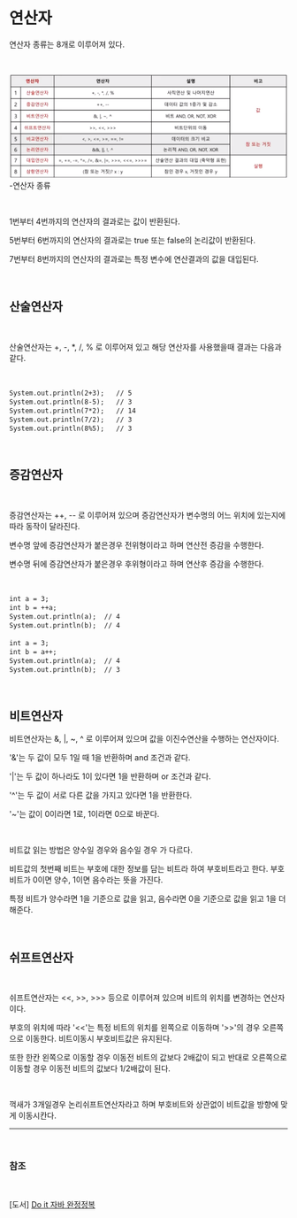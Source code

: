 # 연산자

연산자 종류는 8개로 이루어져 있다.

<br>

![ex_screenshot](./img/연산자종류.png)   
-연산자 종류

<br>

1번부터 4번까지의 연산자의 결과로는 값이 반환된다.

5번부터 6번까지의 연산자의 결과로는 true 또는 false의 논리값이 반환된다.

7번부터 8번까지의 연산자의 결과로는 특정 변수에 연산결과의 값을 대입된다.

<br>

## 산술연산자

<br>

산술연산자는 +, -, *, /, % 로 이루어져 있고 해당 연산자를 사용했을때 결과는 다음과 같다.

<br>

```
System.out.println(2+3);   // 5
System.out.println(8-5);   // 3
System.out.println(7*2);   // 14
System.out.println(7/2);   // 3
System.out.println(8%5);   // 3
```

<br>

## 증감연산자

<br>

증감연산자는 ++, -- 로 이루어져 있으며 증감연산자가 변수명의 어느 위치에 있는지에 따라 동작이 달라진다.

변수명 앞에 증감연산자가 붙은경우 전위형이라고 하며 연산전 증감을 수행한다.

변수명 뒤에 증감연산자가 붙은경우 후위형이라고 하며 연산후 증감을 수행한다.

<br>

```
int a = 3;
int b = ++a;
System.out.println(a);  // 4
System.out.println(b);  // 4

int a = 3;
int b = a++;
System.out.println(a);  // 4
System.out.println(b);  // 3
```

<br>

## 비트연산자

비트연산자는 &, |, ~, ^ 로 이루어져 있으며 값을 이진수연산을 수행하는 연산자이다.

'&'는 두 값이 모두 1일 때 1을 반환하며 and 조건과 같다.

'|'는 두 값이 하나라도 1이 있다면 1을 반환하며 or 조건과 같다.

'^'는 두 값이 서로 다른 값을 가지고 있다면 1을 반환한다.

'~'는 값이 0이라면 1로, 1이라면 0으로 바꾼다.

<br>

비트값 읽는 방법은 양수일 경우와 음수일 경우 가 다르다.

비트값의 첫번째 비트는 부호에 대한 정보를 담는 비트라 하여 부호비트라고 한다. 부호비트가 0이면 양수, 1이면 음수라는 뜻을 가진다.

특정 비트가 양수라면 1을 기준으로 값을 읽고, 음수라면 0을 기준으로 값을 읽고 1을 더해준다.

<br>

## 쉬프트연산자

<br>

쉬프트연산자는 <<, >>, >>> 등으로 이루어져 있으며 비트의 위치를 변경하는 연산자이다.

부호의 위치에 따라 '<<'는 특정 비트의 위치를 왼쪽으로  이동하며 '>>'의 경우 오른쪽으로 이동한다. 비트이동시 부호비트값은 유지된다.

또한 한칸 왼쪽으로 이동할 경우 이동전 비트의 값보다 2배값이 되고 반대로 오른쪽으로 이동할 경우 이동전 비트의 값보다 1/2배값이 된다.

<br>

꺽새가 3개일경우 논리쉬프트연산자라고 하며 부호비트와 상관없이 비트값을 방향에 맞게 이동시칸다. 

- - -

<br>

### 참조

<br>

[도서] [Do it 자바 완정정복](https://search.shopping.naver.com/book/catalog/32455536636?cat_id=50010920&frm=PBOKPRO&query=Do+it+%EC%9E%90%EB%B0%94%EC%99%84%EC%A0%84%EC%A0%95%EB%B3%B5&NaPm=ct%3Dljjvfgg8%7Cci%3D2e4d8036e09c766287eb3fc1901008f11846c8bd%7Ctr%3Dboknx%7Csn%3D95694%7Chk%3D25ed6432f4d7e79d0f955388870a4fb284070b86)


